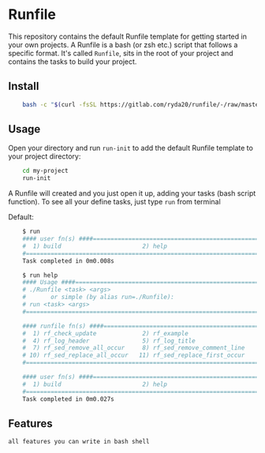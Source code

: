 # Runfile

This repository contains the default Runfile template for getting started in your own projects. A Runfile is a bash (or zsh etc.) script that follows a specific format. It's called `Runfile`, sits in the root of your project and contains the tasks to build your project.

## Install

```sh
    bash -c "$(curl -fsSL https://gitlab.com/ryda20/runfile/-/raw/master/install.sh)"
```

## Usage

Open your directory and run `run-init` to add the default Runfile template to your project directory:

```sh
    cd my-project
    run-init
```

A Runfile will created and you just open it up, adding your tasks (bash script function).
To see all your define tasks, just type `run` from terminal

Default:

```sh
    $ run
    #### user fn(s) ####=================================================================================#
    #  1) build                       2) help                           3) start                         #
    #====================================================================================================#
    Task completed in 0m0.008s

    $ run help
    #### Usage ####======================================================================================#
    # ./Runfile <task> <args>                                                                            #
    #       or simple (by alias run=./Runfile):                                                          #
    # run <task> <args>                                                                                  #
    #====================================================================================================#

    #### runfile fn(s) ####==============================================================================#
    #  1) rf_check_update             2) rf_example                     3) rf_log                        #
    #  4) rf_log_header               5) rf_log_title                   6) rf_sed_padding                #
    #  7) rf_sed_remove_all_occur     8) rf_sed_remove_comment_line     9) rf_sed_remove_empty_line      #
    # 10) rf_sed_replace_all_occur   11) rf_sed_replace_first_occur                                      #
    #====================================================================================================#

    #### user fn(s) ####=================================================================================#
    #  1) build                       2) help                           3) start                         #
    #====================================================================================================#
    Task completed in 0m0.027s
```

## Features

    all features you can write in bash shell
